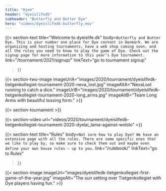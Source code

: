 ```yaml
---
title: "Hjem"
header: "dyeislifedk"
subheader: "Butterfly and Butter Dye"
hero: "videos/dyeislifedk-butterfly.mov"
---
```


{{< section-text
  title="Welcome to dyeislife.dk"
  body=`
    Butterfly and Butter Dye. This is your number one place for Dye content in Denmark. We are organizing and hosting tournaments, have a web shop coming soon, and all the rules you need to know to play the game of Dye. Check out the signup page for more information to this year’s Dye tournament.
  `
  link="/tournament/2021/signup/"
  linkText="go to tournament signup"
>}}

{{< section-two-image imageUrlA="images/2020/tournament/dyeislifedk-tietgenkollegiet-tournament-2020-neva_lost.jpg" imageAltA="NevaLost running to catch a dice." imageUrlB="images/2020/tournament/dyeislifedk-tietgenkollegiet-tournament-2020-long_arms.jpg" imageAltB="Team Long Arms with beautiful tossing form." >}}

{{< section-tournament >}}

{{< section-video url="videos/2020/tournament/dyeislifedk-tietgenkollegiet-tournament-2020-dyelai_lama-against-wololo" >}}

{{< section-text
  title="Rules"
  body=`
    Not sure how to play Dye? We have an extensive page with all the rules. There are some specific ones that we like to play by, so make sure to check them out and maybe even define your own house rules – up to you.
  `
  link="/rulebook/"
  linkText="go to Rules"
>}}

{{< section-image imageUrl="images/dyeislifedk-tietgenkollegiet-first-game-of-the-year.jpg" imageAlt="The sun setting over Tietgenkollegiet with Dye players having fun." >}}

